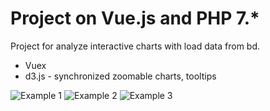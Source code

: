 # Project on Vue.js and PHP 7.* 
Project for analyze interactive charts with load data from bd. 

 - Vuex
 - d3.js - synchronized zoomable charts, tooltips
 
![Example 1](/graph_img1.png) 
![Example 2](/graph_img2.png) 
![Example 3](/graph_img2.png)
